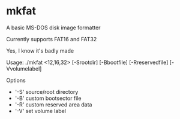 # mkfat
A basic MS-DOS disk image formatter

Currently supports FAT16 and FAT32

Yes, I know it's badly made

Usage:
./mkfat <12,16,32> <outputfile> [-Srootdir] [-Bbootfile] [-Rreservedfile] [-Vvolumelabel]

Options
 - '-S' source/root directory
 - '-B' custom bootsector file
 - '-R' custom reserved area data
 - '-V' set volume label
